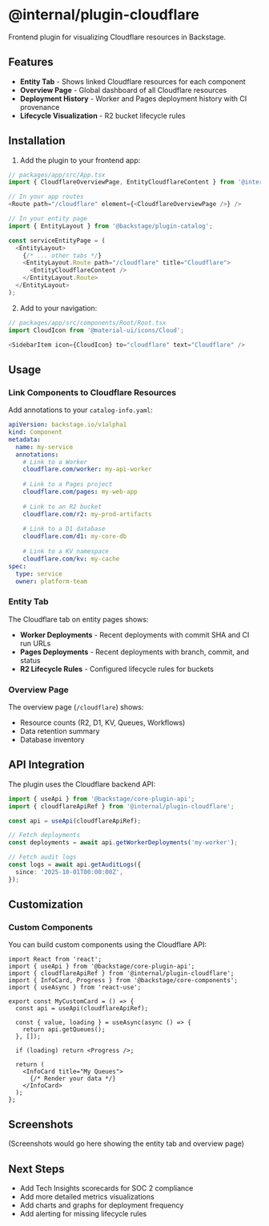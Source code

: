 # @internal/plugin-cloudflare

Frontend plugin for visualizing Cloudflare resources in Backstage.

## Features

- **Entity Tab** - Shows linked Cloudflare resources for each component
- **Overview Page** - Global dashboard of all Cloudflare resources
- **Deployment History** - Worker and Pages deployment history with CI provenance
- **Lifecycle Visualization** - R2 bucket lifecycle rules

## Installation

1. Add the plugin to your frontend app:

```typescript
// packages/app/src/App.tsx
import { CloudflareOverviewPage, EntityCloudflareContent } from '@internal/plugin-cloudflare';

// In your app routes
<Route path="/cloudflare" element={<CloudflareOverviewPage />} />

// In your entity page
import { EntityLayout } from '@backstage/plugin-catalog';

const serviceEntityPage = (
  <EntityLayout>
    {/* ... other tabs */}
    <EntityLayout.Route path="/cloudflare" title="Cloudflare">
      <EntityCloudflareContent />
    </EntityLayout.Route>
  </EntityLayout>
);
```

2. Add to your navigation:

```typescript
// packages/app/src/components/Root/Root.tsx
import CloudIcon from '@material-ui/icons/Cloud';

<SidebarItem icon={CloudIcon} to="cloudflare" text="Cloudflare" />
```

## Usage

### Link Components to Cloudflare Resources

Add annotations to your `catalog-info.yaml`:

```yaml
apiVersion: backstage.io/v1alpha1
kind: Component
metadata:
  name: my-service
  annotations:
    # Link to a Worker
    cloudflare.com/worker: my-api-worker
    
    # Link to a Pages project
    cloudflare.com/pages: my-web-app
    
    # Link to an R2 bucket
    cloudflare.com/r2: my-prod-artifacts
    
    # Link to a D1 database
    cloudflare.com/d1: my-core-db
    
    # Link to a KV namespace
    cloudflare.com/kv: my-cache
spec:
  type: service
  owner: platform-team
```

### Entity Tab

The Cloudflare tab on entity pages shows:

- **Worker Deployments** - Recent deployments with commit SHA and CI run URLs
- **Pages Deployments** - Recent deployments with branch, commit, and status
- **R2 Lifecycle Rules** - Configured lifecycle rules for buckets

### Overview Page

The overview page (`/cloudflare`) shows:

- Resource counts (R2, D1, KV, Queues, Workflows)
- Data retention summary
- Database inventory

## API Integration

The plugin uses the Cloudflare backend API:

```typescript
import { useApi } from '@backstage/core-plugin-api';
import { cloudflareApiRef } from '@internal/plugin-cloudflare';

const api = useApi(cloudflareApiRef);

// Fetch deployments
const deployments = await api.getWorkerDeployments('my-worker');

// Fetch audit logs
const logs = await api.getAuditLogs({
  since: '2025-10-01T00:00:00Z',
});
```

## Customization

### Custom Components

You can build custom components using the Cloudflare API:

```tsx
import React from 'react';
import { useApi } from '@backstage/core-plugin-api';
import { cloudflareApiRef } from '@internal/plugin-cloudflare';
import { InfoCard, Progress } from '@backstage/core-components';
import { useAsync } from 'react-use';

export const MyCustomCard = () => {
  const api = useApi(cloudflareApiRef);
  
  const { value, loading } = useAsync(async () => {
    return api.getQueues();
  }, []);

  if (loading) return <Progress />;

  return (
    <InfoCard title="My Queues">
      {/* Render your data */}
    </InfoCard>
  );
};
```

## Screenshots

(Screenshots would go here showing the entity tab and overview page)

## Next Steps

- Add Tech Insights scorecards for SOC 2 compliance
- Add more detailed metrics visualizations
- Add charts and graphs for deployment frequency
- Add alerting for missing lifecycle rules
